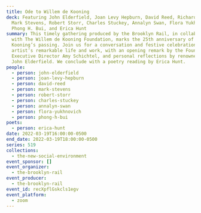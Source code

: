 ```yaml
---
title: Ode to Willem de Kooning
deck: Featuring John Elderfield, Joan Levy Hepburn, David Reed, Richard Shiff,
  Mark Stevens, Robert Storr, Charles Stuckey, Annalyn Swan, Flora Yukhnovich,
  Phong H. Bui, and Erica Hunt
summary: This timely gathering produced by the Brooklyn Rail, in collaboration
  with The Willem de Kooning Foundation, marks the 25th anniversary of de
  Kooning’s passing. Join us for a conversation and festive celebration of the
  artist’s remarkable life and work, with an opening remark by the Foundation’s
  Executive Director Amy Schichtel, and personal reflections by renowned curator
  John Elderfield. We conclude with a poetry reading by Erica Hunt.
people:
  - person: john-elderfield
  - person: joan-levy-hepburn
  - person: david-reed
  - person: mark-stevens
  - person: robert-storr
  - person: charles-stuckey
  - person: annalyn-swan
  - person: flora-yukhnovich
  - person: phong-h-bui
poets:
  - person: erica-hunt
date: 2022-03-19T16:00:00-0500
end_date: 2022-03-19T18:00:00-0500
series: 519
collections:
  - the-new-social-environment
event_sponsor: []
event_organizer:
  - the-brooklyn-rail
event_producer:
  - the-brooklyn-rail
event_id: recXpflGskcls1egv
event_platform:
  - zoom
---
```

